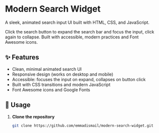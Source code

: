 # Modern Search Widget

A sleek, animated search input UI built with HTML, CSS, and JavaScript.

Click the search button to expand the search bar and focus the input, click again to collapse. Built with accessible, modern practices and Font Awesome icons.

## ✨ Features

- Clean, minimal animated search UI
- Responsive design (works on desktop and mobile)
- Accessible: focuses the input on expand, collapses on button click
- Built with CSS transitions and modern JavaScript
- Font Awesome icons and Google Fonts

## 🚀 Usage

1. **Clone the repository**
   ```bash
   git clone https://github.com/emmadismail/modern-search-widget.git
   ```

